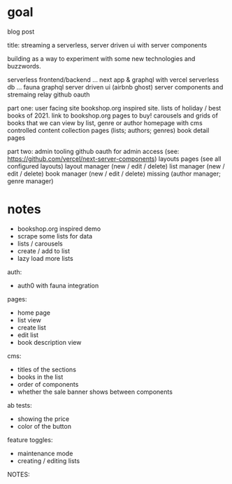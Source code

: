 # goal

blog post

title: streaming a serverless, server driven ui with server components

building as a way to experiment with some new technologies and buzzwords.

serverless frontend/backend ... next app & graphql with vercel
serverless db ... fauna
graphql server driven ui (airbnb ghost)
server components and stremaing
relay
github oauth

part one: user facing site
bookshop.org inspired site. lists of holiday / best books of 2021. link to bookshop.org pages to buy!
carousels and grids of books that we can view by list, genre or author
homepage with cms controlled content
collection pages (lists; authors; genres)
book detail pages

part two: admin tooling
github oauth for admin access (see: https://github.com/vercel/next-server-components)
layouts pages (see all configured layouts)
layout manager (new / edit / delete)
list manager (new / edit / delete)
book manager (new / edit / delete)
missing (author manager; genre manager)

# notes

- bookshop.org inspired demo
- scrape some lists for data
- lists / carousels
- create / add to list
- lazy load more lists

auth:

- auth0 with fauna integration

pages:

- home page
- list view
- create list
- edit list
- book description view

cms:

- titles of the sections
- books in the list
- order of components
- whether the sale banner shows between components

ab tests:

- showing the price
- color of the button

feature toggles:

- maintenance mode
- creating / editing lists

NOTES:

